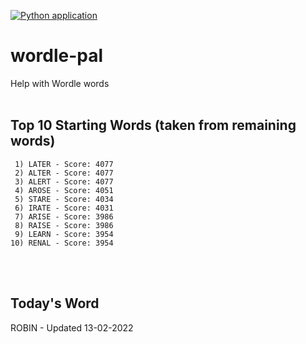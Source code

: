 [![Python application](https://github.com/schleising/wordle-pal/actions/workflows/python-app.yml/badge.svg)](https://github.com/schleising/wordle-pal/actions/workflows/python-app.yml)
# wordle-pal
Help with Wordle words
<br>
<br>

## Top 10 Starting Words (taken from remaining words)
     1) LATER - Score: 4077
     2) ALTER - Score: 4077
     3) ALERT - Score: 4077
     4) AROSE - Score: 4051
     5) STARE - Score: 4034
     6) IRATE - Score: 4031
     7) ARISE - Score: 3986
     8) RAISE - Score: 3986
     9) LEARN - Score: 3954
    10) RENAL - Score: 3954
<br>
<br>

## Today's Word
ROBIN - Updated 13-02-2022
